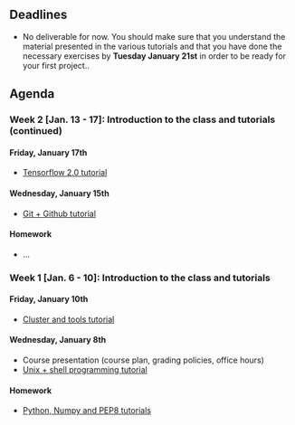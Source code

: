## Deadlines

- No deliverable for now. You should make sure that you understand the material presented in the various tutorials and that you have done the necessary exercises by __Tuesday January 21st__ in order to be ready for your first project..

## Agenda


### Week 2 [Jan. 13 - 17]: Introduction to the class and tutorials (continued) <a name="second_week"></a>
#### Friday, January 17th
- [Tensorflow 2.0 tutorial](add_link_to_slides_here)

#### Wednesday, January 15th
- [Git + Github tutorial](add_link_to_slides_here)

#### Homework
- ...


### Week 1 [Jan. 6 - 10]: Introduction to the class and tutorials <a name="first_week"></a>
#### Friday, January 10th
- [Cluster and tools tutorial](https://github.com/mila-udem/ift6759/blob/master/tutorials/cluster.pdf)

#### Wednesday, January 8th
- Course presentation (course plan, grading policies, office hours)
- [Unix + shell programming tutorial](add_link_to_slides_here)

#### Homework
- [Python, Numpy and PEP8 tutorials](https://github.com/mila-udem/ift6759/blob/master/tutorials/python-numpy-pytorch.md)
